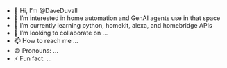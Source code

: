 - 👋 Hi, I’m @DaveDuvall
- 👀 I’m interested in home automation and GenAI agents use in that space
- 🌱 I’m currently learning python, homekit, alexa, and homebridge APIs 
- 💞️ I’m looking to collaborate on ...
- 📫 How to reach me ...
- 😄 Pronouns: ...
- ⚡ Fun fact: ...

<!---
DaveDuvall/DaveDuvall is a ✨ special ✨ repository because its `README.md` (this file) appears on your GitHub profile.
You can click the Preview link to take a look at your changes.
--->
